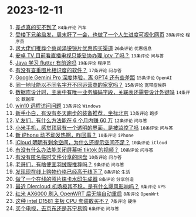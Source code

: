 # 2023-12-11

1. [差点真的买不到了](https://www.v2ex.com/t/999234) `84条评论` `汽车`
1. [受楼下兄弟启发，周末肝了一会，也做了一个人生进度可视化网页](https://www.v2ex.com/t/999288) `28条评论` `程序员`
1. [求大佬们推荐个蔡司泽锐镜片优惠购买渠道](https://www.v2ex.com/t/999264) `26条评论` `优惠信息`
1. [安卓 TV 目前看直播电视只能妥协办理 iptv 了吗？](https://www.v2ex.com/t/999273) `19条评论` `问与答`
1. [Java 学习 flutter 有前途吗](https://www.v2ex.com/t/999262) `19条评论` `程序员`
1. [有没有查重图片相识度的软件？](https://www.v2ex.com/t/999244) `17条评论` `问与答`
1. [Google Gemini Pro 深度体验，离 GPT4 还有些差距](https://www.v2ex.com/t/999267) `15条评论` `OpenAI`
1. [同一地址能以不同名字开不同运营商的家宽吗？](https://www.v2ex.com/t/999250) `15条评论` `宽带症候群`
1. [数据库设计时，主表中有唯一业务编码字段，关联表还需要设计外键吗](https://www.v2ex.com/t/999254) `14条评论` `数据库`
1. [win10 远程访问问题](https://www.v2ex.com/t/999300) `13条评论` `Windows`
1. [新手小白，有没有冬天跑步的装备推荐，坐标北京](https://www.v2ex.com/t/999238) `13条评论` `跑步`
1. [V 友们，有什么方法能在 6 个月内赚 60 万](https://www.v2ex.com/t/999265) `12条评论` `问与答`
1. [小米手机，感觉顶层有一个透明的界面，是被监控了吗](https://www.v2ex.com/t/999297) `10条评论` `问与答`
1. [新 iPhone 动不动发热啊，咋回事？](https://www.v2ex.com/t/999290) `10条评论` `iPhone`
1. [iCloud 明明有剩余空间，为什么还提示空间不足？](https://www.v2ex.com/t/999268) `10条评论` `iCloud`
1. [有没有什么办法能关闭屏幕听 tiktok 的视频？](https://www.v2ex.com/t/999247) `10条评论` `问与答`
1. [有没有匿名临时文件分享的网盘](https://www.v2ex.com/t/999237) `10条评论` `问与答`
1. [老哥们，有啥便宜羽绒服推荐吗？](https://www.v2ex.com/t/999287) `9条评论` `问与答`
1. [发现现在线上购物价格已经高于线下了](https://www.v2ex.com/t/999301) `8条评论` `生活`
1. [做了一个在线的照片徕卡水印生成器](https://www.v2ex.com/t/999263) `8条评论` `分享创造`
1. [最近 Dlercloud 机场极其不稳，是有什么飓风影响吗？](https://www.v2ex.com/t/999255) `8条评论` `VPS`
1. [红米 AX6000 刷入 OpenWRT 后无端自动重启](https://www.v2ex.com/t/999252) `8条评论` `OpenWrt`
1. [这种 intel D1581 主板 CPU 套装敢买不？](https://www.v2ex.com/t/999253) `7条评论` `硬件`
1. [买个电视，去京东还是苏宁易购](https://www.v2ex.com/t/999282) `6条评论` `问与答`
